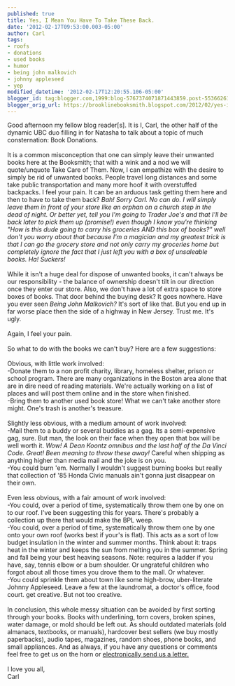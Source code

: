 ```yaml
---
published: true
title: Yes, I Mean You Have To Take These Back.
date: '2012-02-17T09:53:00.003-05:00'
author: Carl
tags:
- roofs
- donations
- used books
- humor
- being john malkovich
- johnny appleseed
- yep
modified_datetime: '2012-02-17T12:20:55.106-05:00'
blogger_id: tag:blogger.com,1999:blog-5767374071871443859.post-553662613475640880
blogger_orig_url: https://brooklinebooksmith.blogspot.com/2012/02/yes-i-mean-you-have-to-take-these-back.html
---
```


Good afternoon my fellow blog reader[s]. It is I, Carl, the other half of the dynamic UBC duo filling in for Natasha to talk about a topic of much consternation: Book Donations. <br /><br />It is a common misconception that one can simply leave their unwanted books here at the Booksmith; that with a wink and a nod we will quote/unquote Take Care of Them. Now, I can empathize with the desire to simply be rid of unwanted books. People travel long distances and some take public transportation and many more hoof it with overstuffed backpacks. I feel your pain. It can be an arduous task getting them here and then to have to take them back? <span style="font-style:italic;">Bah!</span> <span style="font-style:italic;">Sorry Carl. No can do. I will simply leave them in front of your store like an orphan on a church step in the dead of night. Or better yet, tell you I'm going to Trader Joe's and that I'll be back later to pick them up (promise!) even though I know you're thinking "How is this dude going to carry his groceries AND this box of books?" well don't you worry about that because I'm a magician and my greatest trick is that I can go the grocery store and not only carry my groceries home but completely ignore the fact that I just left you with a box of unsaleable books. Ha! Suckers!</span><br /><br />While it isn't a huge deal for dispose of unwanted books, it can't always be our responsibility - the balance of ownership doesn't tilt in our direction once they enter our store. Also, we don't have a lot of extra space to store boxes of books. That door behind the buying desk? It goes nowhere. Have you ever seen <span style="font-style:italic;">Being John Malkovich?</span> It's sort of like that. But you end up in far worse place then the side of a highway in New Jersey. Trust me. It's ugly. <br /><br />Again, I feel your pain. <br /><br />So what to do with the books we can't buy? Here are a few suggestions:<br /><br />Obvious, with little work involved:<br />-Donate them to a non profit charity, library, homeless shelter, prison or school program. There are many organizations in the Boston area alone that are in dire need of reading materials. We're actually working on a list of places and will post them online and in the store when finished.<br />-Bring them to another used book store! What we can't take another store might. One's trash is another's treasure. <br /><br />Slightly less obvious, with a medium amount of work involved:<br />-Mail them to a buddy or several buddies as a gag. Its a semi-expensive gag, sure. But man, the look on their face when they open that box will be well worth it. <span style="font-style:italic;">Wow! A Dean Koontz omnibus and the last half of the Da Vinci Code. Great! Been meaning to throw these away! </span> Careful when shipping as anything higher than media mail and the joke is on you. <br />-You could burn 'em. Normally I wouldn't suggest burning books but really that collection of '85 Honda Civic manuals ain't gonna just disappear on their own.<br /><br />Even less obvious, with a fair amount of work involved:<br />-You could, over a period of time, systematically throw them one by one on to our roof. I've been suggesting this for years. There's probably a collection up there that would make the BPL weep.  <br />-You could, over a period of time, systematically throw them one by one onto your own roof (works best if your's is flat). This acts as a sort of low budget insulation in the winter and summer months. Think about it: traps heat in the winter and keeps the sun from melting you in the summer. Spring and fall being your best heaving seasons. Note: requires a ladder if you have, say, tennis elbow or a bum shoulder. Or ungrateful children who forgot about all those times you drove them to the mall. Or whatever.<br />-You could sprinkle them about town like some high-brow, uber-literate Johnny Appleseed. Leave a few at the laundromat, a doctor's office, food court. get creative. But not too creative. <br /><br />In conclusion, this whole messy situation can be avoided by first sorting through your books. Books with underlining, torn covers, broken spines, water damage, or mold should be left out. As should outdated materials (old almanacs, textbooks, or manuals), hardcover best sellers (we buy mostly paperbacks), audio tapes, magazines, random shoes, phone books, and small appliances. And as always, if you have any questions or comments feel free to get us on the horn or <a href="mailto:ubc@brooklinebooksith.com">electronically send us a letter.</a><br /><br />I love you all,<br />Carl
